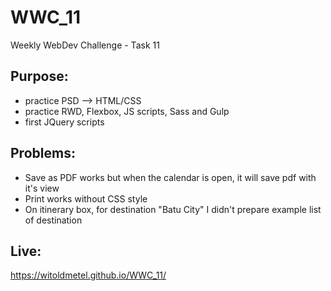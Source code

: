 # WWC_11
Weekly WebDev Challenge - Task 11

## Purpose:

- practice PSD --> HTML/CSS
- practice RWD, Flexbox, JS scripts, Sass and Gulp
- first JQuery scripts

## Problems:

- Save as PDF works but when the calendar is open, it will save pdf with it's view
- Print works without CSS style
- On itinerary box, for destination "Batu City" I didn't prepare example list of destination

## Live:
https://witoldmetel.github.io/WWC_11/
